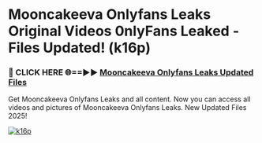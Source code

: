# Mooncakeeva Onlyfans Leaks Original Videos 0nlyFans Leaked - Files Updated! (k16p)

<h3>🔴 CLICK HERE 🌐==►► <a href="https://tinyurl.com/2jnfzry5" rel="nofollow">Mooncakeeva Onlyfans Leaks Updated Files</a></h3>

Get Mooncakeeva Onlyfans Leaks and all content. Now you can access all videos and pictures of Mooncakeeva Onlyfans Leaks. New Updated Files 2025!

[![k16p](https://i.imgur.com/GyGTBgg.gif)](https://tinyurl.com/2jnfzry5)
